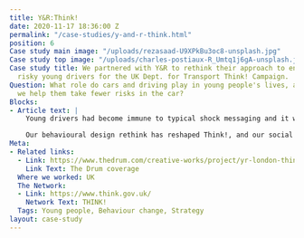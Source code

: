 ```yaml
---
title: Y&R:Think!
date: 2020-11-17 18:36:00 Z
permalink: "/case-studies/y-and-r-think.html"
position: 6
Case study main image: "/uploads/rezasaad-U9XPkBu3oc8-unsplash.jpg"
Case study top image: "/uploads/charles-postiaux-R_Umtq1j6gA-unsplash.jpg"
Case study title: We partnered with Y&R to rethink their approach to engaging with
  risky young drivers for the UK Dept. for Transport Think! Campaign.
Question: What role do cars and driving play in young people's lives, and how can
  we help them take fewer risks in the car?
Blocks:
- Article text: |
    Young drivers had become immune to typical shock messaging and it was time to approach this audience with a new story. We showed the Y&R team that driving is best understood as a social practice, to understand the importance of peer influence, personal identity and what cars mean to young people.

    Our behavioural design rethink has reshaped Think!, and our social practice conceptual framework has become central to how DfT now communicate with young drivers.
Meta:
- Related links:
  - Link: https://www.thedrum.com/creative-works/project/yr-london-think-mate-doesn-t-let-mate-drink-drive
    Link Text: The Drum coverage
  Where we worked: UK
  The Network:
  - Link: https://www.think.gov.uk/
    Network Text: THINK!
  Tags: Young people, Behaviour change, Strategy
layout: case-study
---
```


